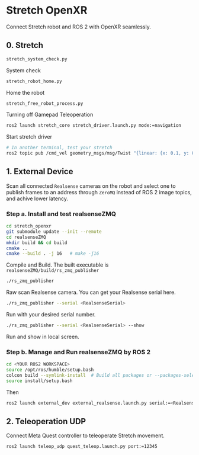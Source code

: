 # Stretch OpenXR

Connect Stretch robot and ROS 2 with OpenXR seamlessly.

## 0. Stretch
```bash
stretch_system_check.py
```
System check

```bash
stretch_robot_home.py
```
Home the robot

```bash
stretch_free_robot_process.py
```
Turning off Gamepad Teleoperation

```bash
ros2 launch stretch_core stretch_driver.launch.py mode:=navigation
```
Start stretch driver

```bash
# In another terminal, test your stretch
ros2 topic pub /cmd_vel geometry_msgs/msg/Twist "{linear: {x: 0.1, y: 0.0, z: 0.0}, angular: {x: 0.0, y: 0.0, z: 0.0}}" --once
```


## 1. External Device
Scan all connected `Realsense` cameras on the robot and select one to publish frames to an address through `ZeroMQ` instead of ROS 2 image topics, and achive lower latency.

### Step a. Install and test realsenseZMQ
```bash
cd stretch_openxr
git submodule update --init --remote
cd realsenseZMQ
mkdir build && cd build
cmake ..
cmake --build . -j 16   # make -j16
```
Compile and Build. The built executable is `realsenseZMQ/build/rs_zmq_publisher`

```bash
./rs_zmq_publisher
```
Raw scan Realsense camera. You can get your Realsense serial here.

```bash
./rs_zmq_publisher --serial <RealsenseSerial>
```
Run with your desired serial number.

```bash
./rs_zmq_publisher --serial <RealsenseSerial> --show
```
Run and show in local screen.

### Step b. Manage and Run realsenseZMQ by ROS 2
```bash
cd <YOUR ROS2 WORKSPACE>
source /opt/ros/humble/setup.bash
colcon build --symlink-install  # Build all packages or --packages-select for specific packages
source install/setup.bash
```
Then
```bash
ros2 launch external_dev external_realsense.launch.py serial:=<RealsenseSerial> path:=<path to realsenseZMQ/build/rs_zmq_publisher>
```

## 2. Teleoperation UDP
Connect Meta Quest controller to teleoperate Stretch movement.

```bash
ros2 launch teleop_udp quest_teleop.launch.py port:=12345
```